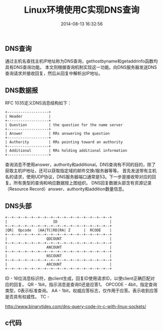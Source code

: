 ﻿---
layout: post
title:  "Linux环境使用C实现DNS查询"
date:   2014-08-13 16:32:56
categories: c
---


## DNS查询
通过主机名查找主机IP地址称为DNS查询，gethostbyname和getaddrinfo函数均具有DNS查询功能。
本文则根据查询机制实现这一功能。向DNS服务器发送DNS查询请求并接收回复，然后从回复中解析出IP地址。

## DNS数据报
RFC 1035定义DNS消息结构如下：

    +-------------------+
    | Header            |
    +-------------------+
    | Question          | the question for the name server
    +-------------------+
    | Answer            | RRs answering the question
    +-------------------+
    | Authority         | RRs pointing toward an authority
    +-------------------+
    | Additional        | RRs holding additional information
    +-------------------+

查询消息不使用answer，authority和additional。DNS查询有不同的目的，除了获取主机IP地址，还可以获取指定域的邮件交换/服务器等等。
首先发送带有主机名的请求，使用UDP协议，DNS服务器端口通常是53。下一步是接收带对应的回复。所有类型的查询和响应数据按上图组织。
DNS回复数据头部含有资源记录（Resource Record）answer、authority和addition数量信息。

## DNS头部

    +--+--+--+--+--+--+--+--+--+--+--+--+--+--+--+--+
    |                     ID                        |
    +--+--+--+--+--+--+--+--+--+--+--+--+--+--+--+--+
    |QR|  Opcode   |AA|TC|RD|RA| Z      |  RCODE    |
    +--+--+--+--+--+--+--+--+--+--+--+--+--+--+--+--+
    |                  QDCOUNT                      |
    +--+--+--+--+--+--+--+--+--+--+--+--+--+--+--+--+
    |                  ANCOUNT                      |
    +--+--+--+--+--+--+--+--+--+--+--+--+--+--+--+--+
    |                  NSCOUNT                      |
    +--+--+--+--+--+--+--+--+--+--+--+--+--+--+--+--+
    |                  ARCOUNT                      |
    +--+--+--+--+--+--+--+--+--+--+--+--+--+--+--+--+

ID - 16位消息标识符，由client生成，回复ID使用请求ID，以使client正确匹配对应的回复。
QR - 1bit，指示消息是查询0还是应答1。
OPCODE - 4bit，指定查询类型，0表示标准查询。
AA - 1bit，权威应答标志，仅作用于应答。表示收到应答是否具有权威性。
TC - 

http://www.binarytides.com/dns-query-code-in-c-with-linux-sockets/

## c代码
